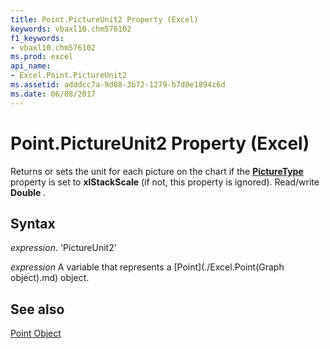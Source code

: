 ```yaml
---
title: Point.PictureUnit2 Property (Excel)
keywords: vbaxl10.chm576102
f1_keywords:
- vbaxl10.chm576102
ms.prod: excel
api_name:
- Excel.Point.PictureUnit2
ms.assetid: adddcc7a-9d88-3b72-1279-b7d0e1894c6d
ms.date: 06/08/2017
---
```



# Point.PictureUnit2 Property (Excel)

Returns or sets the unit for each picture on the chart if the  **[PictureType](Excel.Point.PictureType.md)** property is set to **xlStackScale** (if not, this property is ignored). Read/write **Double** .


## Syntax

 _expression_. 'PictureUnit2'

 _expression_ A variable that represents a [Point](./Excel.Point(Graph object).md) object.


## See also


[Point Object](Excel.Point(objec).md)

